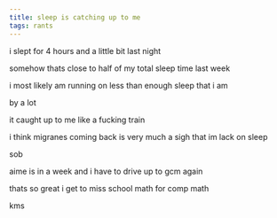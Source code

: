 ```yaml
---
title: sleep is catching up to me
tags: rants
---
```


i slept for 4 hours and a little bit last night

somehow thats close to half of my total sleep time last week

i most likely am running on less than enough sleep that i am

by a lot

it caught up to me like a fucking train

i think migranes coming back is very much a sigh that im lack on sleep

sob

aime is in a week and i have to drive up to gcm again

thats so great i get to miss school math for comp math

kms
